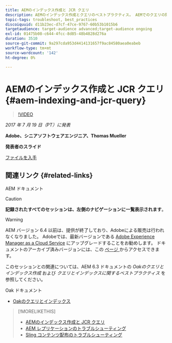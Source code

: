 ```yaml
---
title: AEMのインデックス作成と JCR クエリ
description: AEMのインデックス作成とクエリのベストプラクティス。 AEMでのクエリの問題のトラブルシューティング方法、およびインデックスの設定と管理方法。
topic-tags: troubleshoot, best_practices
discoiquuid: d11b23ec-d7cf-47ce-9767-60b53b1015b6
targetaudience: target-audience advanced;target-audience ongoing
exl-id: 01475b08-c644-4fcc-8d85-48b4828d276a
duration: 3510
source-git-commit: 9a297cda953d4414131657f9ac84580aea0eabeb
workflow-type: tm+mt
source-wordcount: '142'
ht-degree: 0%

---
```


# AEMのインデックス作成と JCR クエリ{#aem-indexing-and-jcr-query}

>[!VIDEO](https://video.tv.adobe.com/v/19133/?quality=9)

*2017 年 7 月 19 日（PT）に発表*

**Adobe、シニアソフトウェアエンジニア、Thomas Mueller**

**発表者のスライド**

[ファイルを入手](assets/aem-gems-aem-indexing-and-jcr-query.pdf)

## 関連リンク {#related-links}

AEM ドキュメント

>[!CAUTION]
>
>**記録されたすべてのセッションは、左側のナビゲーションに一覧表示されます**。

>[!WARNING]
>
>AEM バージョン 6.4 以前は、提供が終了しており、Adobeによる販売は行われなくなりました。  Adobeでは、最新バージョンである [Adobe Experience Manager as a Cloud Service](https://experienceleague.adobe.com/docs/experience-manager-cloud-service.html) にアップグレードすることをお勧めします。  ドキュメントのアーカイブ済みバージョンには、この [ ページ ](https://experienceleague.adobe.com/docs/experience-manager-release-information/aem-release-updates/previous-updates/aem-previous-versions.html?lang=ja) からアクセスできます。
>
>このセッションとの関連については、AEM 6.3 ドキュメントの *Oakのクエリとインデックス作成* および *クエリとインデックスに関するベストプラクティス* を参照してください。

Oak ドキュメント

* [Oakのクエリとインデックス ](https://experienceleague.adobe.com/docs/experience-manager-65/deploying/deploying/queries-and-indexing.html)

<!--
[Get back to the Overview](https://helpx.adobe.com/experience-manager/kt/eseminars/gems/aem-index.html)
-->

>[!MORELIKETHIS]
>
>* [AEMのインデックス作成と JCR クエリ ](aem-indexing-jcr-query.md)
>* [AEM レプリケーションのトラブルシューティング ](aem-troubleshooting-aem-replication.md)
>* [Sling コンテンツ配布のトラブルシューティング ](aem-troubleshooting-sling.md)
<!-- 
>* linking to helpx, removed for now [Adobe Experience Manager: AEM 6.x Maintenance Tasks](https://helpx.adobe.com/experience-manager/kt/eseminars/ccoo-aem-Aug-register.html)
-->
